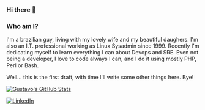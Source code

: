 ### Hi there 👋

<!--
**gustavoantao/gustavoantao** is a ✨ _special_ ✨ repository because its `README.md` (this file) appears on your GitHub profile.

Here are some ideas to get you started:

- 🔭 I’m currently working on ...
- 🌱 I’m currently learning ...
- 👯 I’m looking to collaborate on ...
- 🤔 I’m looking for help with ...
- 💬 Ask me about ...
- 📫 How to reach me: ...
- 😄 Pronouns: ...
- ⚡ Fun fact: ...
-->

### Who am I?

I'm a brazilian guy, living with my lovely wife and my beautiful daughers. I'm also an I.T. professional working as Linux Sysadmin since 1999. Recently I'm dedicating myself to learn everything I can about Devops and SRE.
Even not being a developer, I love to code always I can, and I do it using mostly PHP, Perl or Bash.

Well... this is the first draft, with time I'll write some other things here.
Bye!

[![Gustavo's GitHub Stats](https://github-readme-stats.vercel.app/api?username=gustavoantao&show_icons=true)](https://github.com/gustavoantao)

<a href="https://www.linkedin.com/in/gustavoantao/"><img alt="LinkedIn" src="https://img.shields.io/badge/LinkedIn-Gustavo%20Ant%C3%A3o-blue?style=flat-%20%20%20%20square&logo=linkedin"><br></a>
